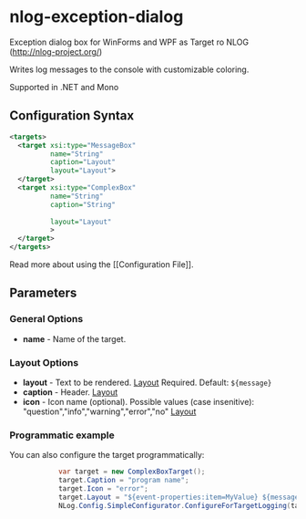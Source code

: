 # nlog-exception-dialog
Exception dialog box for WinForms and WPF as Target ro NLOG (http://nlog-project.org/)

Writes log messages to the console with customizable coloring. 

Supported in .NET and Mono
## Configuration Syntax
```xml
<targets>
  <target xsi:type="MessageBox"
          name="String"
          caption="Layout"
          layout="Layout">
  </target>
  <target xsi:type="ComplexBox"
          name="String"
          caption="String"
          
          layout="Layout"
          >
  </target>
</targets>
```
Read more about using the [[Configuration File]].
## Parameters
### General Options
* **name** - Name of the target.

### Layout Options
* **layout** - Text to be rendered. [Layout](Layout) Required. Default: `${message}`
* **caption** - Header. [Layout](String) 
* **icon** - Icon name (optional). Possible values (case insenitive): "question","info","warning","error","no" [Layout](String) 

### Programmatic example
You can also configure the target programmatically:
```csharp
            var target = new ComplexBoxTarget();
            target.Caption = "program name";
            target.Icon = "error";
            target.Layout = "${event-properties:item=MyValue} ${message}";
            NLog.Config.SimpleConfigurator.ConfigureForTargetLogging(target, LogLevel.Debug);
```
